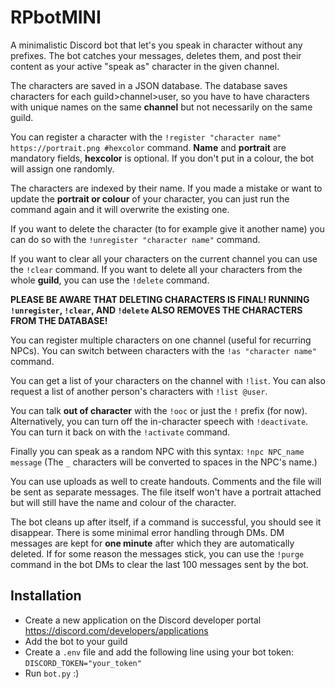 # RPbotMINI
A minimalistic Discord bot that let's you speak in character without any prefixes. The bot catches your messages, deletes them, and post their content as your active "speak as" character in the given channel.

The characters are saved in a JSON database. The database saves characters for each guild>channel>user, so you have to have characters with unique names on the same **channel** but not necessarily on the same guild.

You can register a character with the `!register "character name" https://portrait.png #hexcolor` command. **Name** and **portrait** are mandatory fields, **hexcolor** is optional. If you don't put in a colour, the bot will assign one randomly. 

The characters are indexed by their name. If you made a mistake or want to update the **portrait or colour** of your character, you can just run the command again and it will overwrite the existing one.

If you want to delete the character (to for example give it another name) you can do so with the `!unregister "character name"` command.

If you want to clear all your characters on the current channel you can use the `!clear` command. If you want to delete all your characters from the whole **guild**, you can use the `!delete` command. 

**PLEASE BE AWARE THAT DELETING CHARACTERS IS FINAL! RUNNING `!unregister`, `!clear`, AND `!delete` ALSO REMOVES THE CHARACTERS FROM THE DATABASE!**

You can register multiple characters on one channel (useful for recurring NPCs). You can switch between characters with the `!as "character name"` command.

You can get a list of your characters on the channel with `!list`. You can also request a list of another person's characters with `!list @user`.

You can talk **out of character** with the `!ooc` or just the `!` prefix (for now). Alternatively, you can turn off the in-character speech with `!deactivate`. You can turn it back on with the `!activate` command.

Finally you can speak as a random NPC with this syntax: `!npc NPC_name message` (The `_` characters will be converted to spaces in the NPC's name.)

You can use uploads as well to create handouts. Comments and the file will be sent as separate messages. The file itself won't have a portrait attached but will still have the name and colour of the character.

The bot cleans up after itself, if a command is successful, you should see it disappear. There is some minimal error handling through DMs. DM messages are kept for **one minute** after which they are automatically deleted. If for some reason the messages stick, you can use the `!purge` command in the bot DMs to clear the last 100 messages sent by the bot.

## Installation
- Create a new application on the Discord developer portal https://discord.com/developers/applications
- Add the bot to your guild
- Create a `.env` file and add the following line using your bot token: `DISCORD_TOKEN="your_token"`
- Run `bot.py` :)
